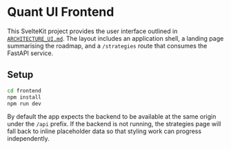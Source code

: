 # Quant UI Frontend

This SvelteKit project provides the user interface outlined in [`ARCHITECTURE_UI.md`](../ARCHITECTURE_UI.md). The layout includes
an application shell, a landing page summarising the roadmap, and a `/strategies` route that consumes the FastAPI service.

## Setup

```bash
cd frontend
npm install
npm run dev
```

By default the app expects the backend to be available at the same origin under the `/api` prefix. If the backend is not running,
the strategies page will fall back to inline placeholder data so that styling work can progress independently.
